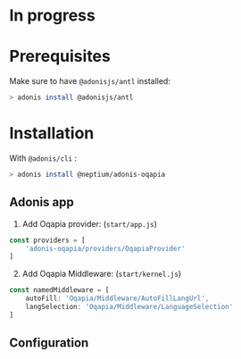 # In progress

# Prerequisites

Make sure to have `@adonisjs/antl` installed:
```bash
> adonis install @adonisjs/antl
```

# Installation

With `@adonis/cli` :
```bash
> adonis install @neptium/adonis-oqapia
```

## Adonis app

1. Add Oqapia provider: (`start/app.js`)
```js
const providers = [
    'adonis-oqapia/providers/OqapiaProvider'
]
```

2. Add Oqapia Middleware: (`start/kernel.js`)
```js
const namedMiddleware = [
    autoFill: 'Oqapia/Middleware/AutoFillLangUrl',
    langSelection: 'Oqapia/Middleware/LanguageSelection'
]
```

## Configuration